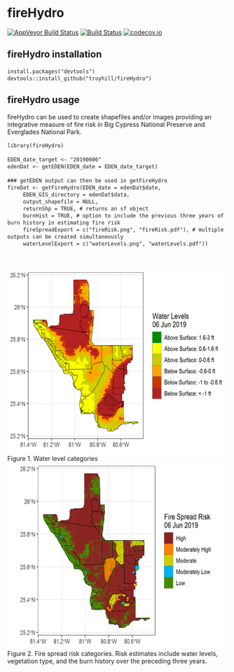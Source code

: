 # fireHydro

[![AppVeyor Build Status](https://ci.appveyor.com/api/projects/status/github/troyhill/fireHydro?branch=master&svg=true)](https://ci.appveyor.com/project/troyhill/fireHydro) [![Build Status](https://travis-ci.org/troyhill/fireHydro.svg?branch=master)](https://travis-ci.org/troyhill/fireHydro) [![codecov.io](https://codecov.io/github/troyhill/fireHydro/coverage.svg?branch=master)](https://codecov.io/github/troyhill/fireHydro?branch=master)


## fireHydro installation

```
install.packages("devtools")
devtools::install_github("troyhill/fireHydro")
```


## fireHydro usage

fireHydro can be used to create shapefiles and/or images providing an integrative measure of fire risk in Big Cypress National Preserve and Everglades National Park.

```
library(fireHydro)

EDEN_date_target <- "20190606"
edenDat <- getEDEN(EDEN_date = EDEN_date_target)
 
### getEDEN output can then be used in getFireHydro
fireDat <- getFireHydro(EDEN_date = edenDat$date, 
     EDEN_GIS_directory = edenDat$data,
     output_shapefile = NULL,
     returnShp = TRUE, # returns an sf object
     burnHist = TRUE, # option to include the previous three years of burn history in estimating fire risk
     fireSpreadExport = c("fireRisk.png", "fireRisk.pdf"), # multiple outputs can be created simultaneously
     waterLevelExport = c("waterLevels.png", "waterLevels.pdf"))



```

<img src="https://github.com/troyhill/images/blob/master/waterLevels.png" width="650" height="425" />
Figure 1. Water level categories  

<img src="https://github.com/troyhill/images/blob/master/fireRisk.png" width="650" height="425" />
Figure 2. Fire spread risk categories. Risk estimates include water levels, vegetation type, and the burn history over the preceding three years.

      
